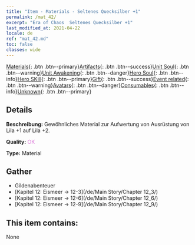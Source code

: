 ```yaml
---
title: "Item - Materials - Seltenes Quecksilber +1"
permalink: /mat_42/
excerpt: "Era of Chaos  Seltenes Quecksilber +1"
last_modified_at: 2021-04-22
locale: de
ref: "mat_42.md"
toc: false
classes: wide
---
```

 [Materials](/ItemsDE/){: .btn .btn--primary}[Artifacts](/ItemsDE/Artifacts/){: .btn .btn--success}[Unit Soul](/ItemsDE/UnitSoul/){: .btn .btn--warning}[Unit Awakening](/ItemsDE/UnitAwakening/){: .btn .btn--danger}[Hero Soul](/ItemsDE/HeroSoul/){: .btn .btn--info}[Hero SKill](/ItemsDE/HeroSkill/){: .btn .btn--primary}[Gift](/ItemsDE/Gift/){: .btn .btn--success}[Event related](/ItemsDE/Events/){: .btn .btn--warning}[Avatars](/ItemsDE/Avatars/){: .btn .btn--danger}[Consumables](/ItemsDE/Consumables/){: .btn .btn--info}[Unknown](/ItemsDE/Unknown/){: .btn .btn--primary}

## Details
 **Beschreibung:** Gewöhnliches Material zur Aufwertung von Ausrüstung von Lila +1 auf Lila +2.

 **Quality:** <span style="color: #DA70D6">OK</span>

 **Type:** Material

## Gather

*    Gildenabenteuer 
*    [Kapitel 12: Eismeer -> 12-3](/de/Main Story/Chapter 12_3/) 
*    [Kapitel 12: Eismeer -> 12-6](/de/Main Story/Chapter 12_6/) 
*    [Kapitel 12: Eismeer -> 12-9](/de/Main Story/Chapter 12_9/) 

## This item contains:

  None

